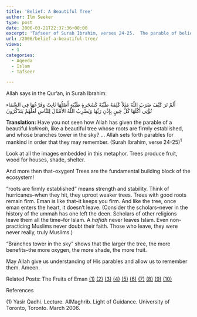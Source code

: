 ```yaml
---
title: 'Belief: A Beautiful Tree'
author: Ilm Seeker
type: post
date: 2006-03-21T22:37:36+00:00
excerpt: 'Tafseer of Surah Ibrahim, verses 24-25.  The parable of belief (eman) as a beautiful tree.  The benefits of the tree--oxygen, shelter, wood, fruit.'
url: /2006/belief-a-beautiful-tree/
views:
  - 1
categories:
  - Aqeeda
  - Islam
  - Tafseer

---
```

Allah says in the Qur&#8217;an, in Surah Ibrahim:

<div class="quran">
  أَلَمْ تَرَ كَيْفَ ضَرَبَ اللّهُ مَثَلاً كَلِمَةً طَيِّبَةً كَشَجَرةٍ طَيِّبَةٍ أَصْلُهَا ثَابِتٌ وَفَرْعُهَا فِي السَّمَاء<br /> تُؤْتِي أُكُلَهَا كُلَّ حِينٍ بِإِذْنِ رَبِّهَا وَيَضْرِبُ اللّهُ الأَمْثَالَ لِلنَّاسِ لَعَلَّهُمْ يَتَذَكَّرُونَ
</div>

**Translation:** Have you not seen how Allah has given the parable of a beautiful <dfn title="la ilaha ilallah">kalimah</dfn>, like a beautiful tree whose roots are firmly established, and whose branches tower in the sky? &#8230; Allah sets forth parables for mankind in order that they may remember. (Surah Ibrahim, verse 24-25)<sup>1</sup>

Look at all the images embedded in this metaphor. Trees produce fruit, wood for houses, shade, shelter.

And more then that&#8211;oxygen! Trees are the fundamental building block of the ecosystem!

&#8220;roots are firmly established&#8221; means strength and stability. Think of hurricanes&#8211;when they hit, they uproot weaker trees. Trees with good roots remain firm. Eman is like that&#8211;it keeps you firm. And like the tree, once eman enters the heart, it doesn&#8217;t leave. (Consider the scholars&#8211;never in the history of the ummah has one left the deen. Scholars of other religions leave them all the time&#8211;for Islam. A <dfn title="one who has memorized the Qur'an">hafidh</dfn> never leaves Islam. Even non-practicing Muslims never doubt their faith. Those who leave, they were never really, truly Muslims.)

&#8220;Branches tower in the sky&#8221; shows that the larger the tree, the more benefits&#8211;the more oxygen, the more shade, the more fruit.

May Allah give us understanding of His parables and allow us to remember them. Ameen.

<p class="metaInformation">
  Related Posts: The Fruits of Eman <a href="/the-fruits-of-eman-1/">(1)</a> <a href="/the-fruits-of-eman-2/">(2)</a> <a href="/the-fruits-of-eman-3/">(3)</a> <a href="/the-fruits-of-eman-4/">(4)</a> <a href="/the-fruits-of-eman-5/">(5)</a> <a href="/the-fruits-of-eman-6/">(6)</a> <a href="/the-fruits-of-eman-7/">(7)</a> <a href="/the-fruits-of-eman-8/">(8)</a> <a href="/the-fruits-of-eman-9/">(9)</a> <a href="/the-fruits-of-eman-9/" /><a href="/the-fruits-of-eman-10/">(10)</a>
</p>

<div id="referencesTitle">
  References
</div>

<p class="reference">
  (1) Yasir Qadhi. Lecture. AlMaghrib. Light of Guidance. University of Toronto, Toronto. March 2006.
</p>
